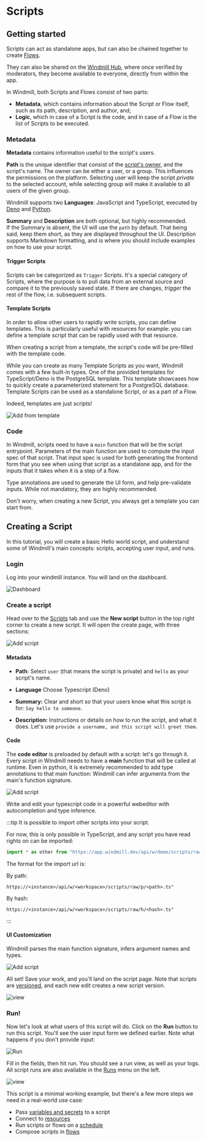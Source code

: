 # Scripts

## Getting started

Scripts can act as standalone apps, but can also be chained together to 
create [Flows][flows].

They can also be shared on the [Windmill Hub][wm-hub], where once verified
by moderators, they become available to everyone, directly from within the
app. 

In Windmill, both Scripts and Flows consist of two parts: 

- **Metadata**, which contains information about the Script or Flow itself, such 
  as its path, description, and author, and;
- **Logic**, which in case of a Script is the code, and in case of a Flow is the 
  list of Scripts to be executed.

### Metadata


**Metadata** contains information useful to the script's users.

**Path** is the unique identifier that consist of the 
[script's owner](../reference#owner), and the script's name. The owner can be
either a user, or a group. This influences the permissions on the platform. 
Selecting user will keep the script *private* to the selected account, 
while selecting group will make it available to all users of the given group.

<!-- FIXME: Languages -> Runtimes ? -->
Windmill supports two **Languages**: JavaScript and TypeScript, executed by 
[Deno][deno] and [Python][python].

**Summary** and **Description** are both optional, but highly recommended.  
If the Summary is absent, the UI will use the `path` by default. That being
said, keep them short, as they are displayed throughout the UI.
Description supports Markdown formatting, and is where you should 
include examples on how to use your script.

#### Trigger Scripts

Scripts can be categorized as `Trigger` Scripts. It's a special category
of Scripts, where the purpose is to pull data from an external source and
compare it to the previously saved state. If there are changes, *trigger*
the rest of the flow, i.e. subsequent scripts. 

#### Template Scripts

In order to allow other users to rapidly write scripts, you can define
templates. This is particularly useful with resources for example: you can
define a template script that can be rapidly used with that resource.

When creating a script from a template, the script's code will be pre-filled with
the template code.

While you can create as many Template Scripts as you want, Windmill comes with
a few built-in types. One of the provided templates for TypeScript/Deno 
is the PostgreSQL template. This template showcases how to quickly create a
parameterized statement for a PostgreSQL database. Template Scripts can be used
as a standalone Script, or as a part of a Flow.

Indeed, templates are just scripts! 

![Add from template](../assets/how_to/add_from_template.png)


### Code

In Windmill, scripts need to have a `main` function that will be the script
entrypoint. Parameters of the main function are used to compute the input
spec of that script. That input spec is used for both generating the
frontend form that you see when using that script as a standalone app, and for
the inputs that it takes when it is a step of a flow.

Type annotations are used to generate the UI form, and help pre-validate 
inputs. While not mandatory, they are highly recommended.

Don't worry, when creating a new Script, you always get a template you can
start from. 

## Creating a Script

In this tutorial, you will create a basic Hello world script, and understand
some of Windmill's main concepts: scripts, accepting user input, and runs. 

### Login
Log into your windmill instance. You will land on the dashboard.

![Dashboard](./assets/intro/dashboard.png)

### Create a script
Head over to the [Scripts][app-scripts] tab and use the **New script** button
in the top right corner to create a new script. It will open the create
page, with three sections:

![Add script](./assets/intro/add-script.png)

#### Metadata
- **Path**: Select `user` (that means the script is private) and `hello` as 
  your script's name.

- **Language** Choose Typescript (Deno)

- **Summary:** Clear and short so that your users know what this
  script is for: `Say hello to someone`.

- **Description:** Instructions or details on how to run the script, and what it
  does. Let's use `provide a username, and this script will greet them`.

#### Code

The **code editor** is preloaded by default with a script: let's go through
it. Every script in Windmill needs to have a **main** function that will be
called at runtime. Even in python, it is extremely recommended to add type
annotations to that main function: Windmill can infer arguments from the
main's function signature.

![Add script](./assets/intro/add-script-2.png)

Write and edit your typescript code in a powerful webeditor with autocompletion
and type inference.

:::tip
It is possible to import other scripts into your script.

For now, this is only possible in TypeScript, and any script you have read
rights on can be imported:

```ts
import * as other from "https://app.windmill.dev/api/w/demo/scripts/raw/p/u/bot/other.ts"`
```

The format for the import url is:

By path:

```
https://<instance>/api/w/<workspace>/scripts/raw/p/<path>.ts"
```

By hash:

```
https://<instance>/api/w/<workspace>/scripts/raw/h/<hash>.ts"
```

:::

#### UI Customization

Windmill parses the main function signature, infers argument names and types.

![Add script](./assets/intro/add-script-3.png)

All set! Save your work, and you'll land on the script page. Note that scripts
are [versioned](../reference#versioning), and each new edit creates a new script
version.

![view](./assets/intro/view-script.png)

### Run!

Now let's look at what users of this script will do. Click on the **Run** button
to run this script. You'll see the user input form we defined earlier. Note what
happens if you don't provide input:

![Run](./assets/intro/run-script.png)

Fill in the fields, then hit run. You should see a run view, as well as your
logs. All script runs are also available in the [Runs][app-runs] menu on the left.

![view](./assets/intro/view-result.png)

This script is a minimal working example, but there's a few more steps we need
in a real-world use case:

- Pass [variables and secrets](../how-tos/variables_and_secrets) to a script
- Connect to [resources](../how-tos/create_resources)
- Run scripts or flows on a [schedule](../how-tos/schedule)
- Compose scripts in [flows][flows]

<!-- Resources -->
[app-runs]: https://app.windmill.dev/runs
[app-scripts]: https://app.windmill.dev/scripts
[deno]: https://deno.land/
[flows]: ./flows
[python]: https://www.python.org/
[wm-hub]: https://hub.windmill.dev